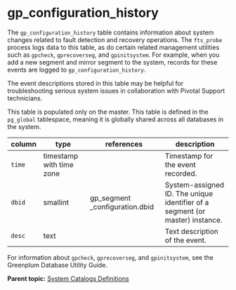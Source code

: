 # gp\_configuration\_history 

The `gp_configuration_history` table contains information about system changes related to fault detection and recovery operations. The `fts_probe` process logs data to this table, as do certain related management utilities such as `gpcheck`, `gprecoverseg`, and `gpinitsystem`. For example, when you add a new segment and mirror segment to the system, records for these events are logged to `gp_configuration_history`.

The event descriptions stored in this table may be helpful for troubleshooting serious system issues in collaboration with Pivotal Support technicians.

This table is populated only on the master. This table is defined in the `pg_global` tablespace, meaning it is globally shared across all databases in the system.

|column|type|references|description|
|------|----|----------|-----------|
|`time`|timestamp with time zone| |Timestamp for the event recorded.|
|`dbid`|smallint|gp\_segment \_configuration.dbid|System-assigned ID. The unique identifier of a segment \(or master\) instance.|
|`desc`|text| |Text description of the event.|

For information about `gpcheck`, `gprecoverseg`, and `gpinitsystem`, see the Greenplum Database Utility Guide.

**Parent topic:** [System Catalogs Definitions](../system_catalogs/catalog_ref-html.html)

